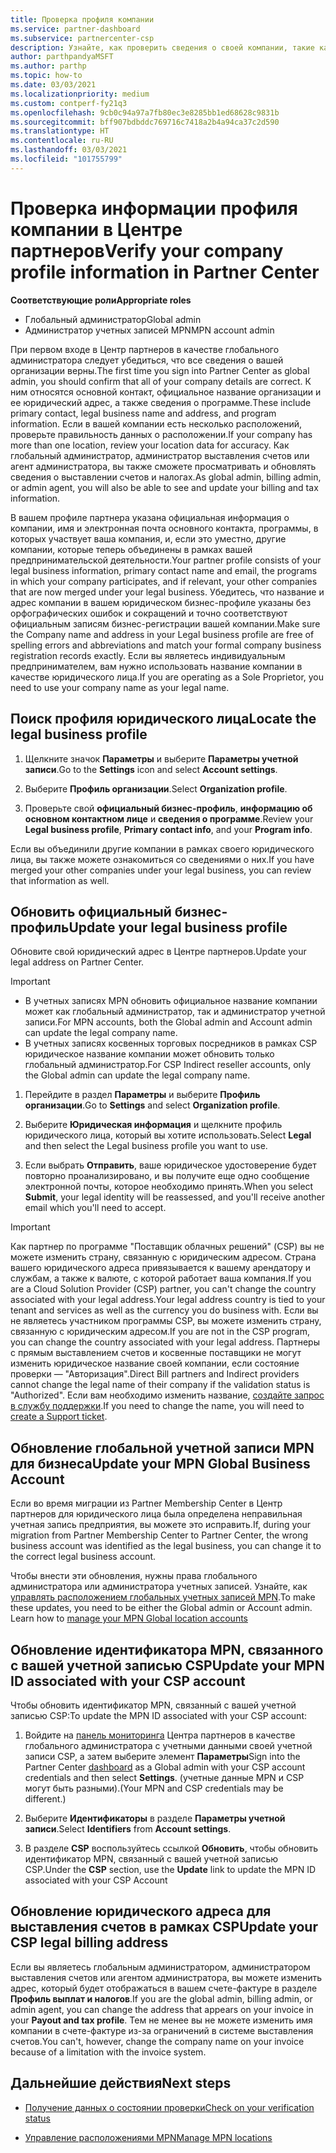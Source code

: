 ```yaml
---
title: Проверка профиля компании
ms.service: partner-dashboard
ms.subservice: partnercenter-csp
description: Узнайте, как проверить сведения о своей компании, такие как основной контакт, адрес и сведения о программе. Вы можете также обновить свой юридический адрес и адрес для выставления счетов.
author: parthpandyaMSFT
ms.author: parthp
ms.topic: how-to
ms.date: 03/03/2021
ms.localizationpriority: medium
ms.custom: contperf-fy21q3
ms.openlocfilehash: 9cb0c94a97a7fb80ec3e8285bb1ed68628c9831b
ms.sourcegitcommit: bff907bdbddc769716c7418a2b4a94ca37c2d590
ms.translationtype: HT
ms.contentlocale: ru-RU
ms.lasthandoff: 03/03/2021
ms.locfileid: "101755799"
---
```

# <a name="verify-your-company-profile-information-in-partner-center"></a><span data-ttu-id="e4e33-104">Проверка информации профиля компании в Центре партнеров</span><span class="sxs-lookup"><span data-stu-id="e4e33-104">Verify your company profile information in Partner Center</span></span>

<span data-ttu-id="e4e33-105">**Соответствующие роли**</span><span class="sxs-lookup"><span data-stu-id="e4e33-105">**Appropriate roles**</span></span>

- <span data-ttu-id="e4e33-106">Глобальный администратор</span><span class="sxs-lookup"><span data-stu-id="e4e33-106">Global admin</span></span>
- <span data-ttu-id="e4e33-107">Администратор учетных записей MPN</span><span class="sxs-lookup"><span data-stu-id="e4e33-107">MPN account admin</span></span>

<span data-ttu-id="e4e33-108">При первом входе в Центр партнеров в качестве глобального администратора следует убедиться, что все сведения о вашей организации верны.</span><span class="sxs-lookup"><span data-stu-id="e4e33-108">The first time you sign into Partner Center as global admin, you should confirm that all of your company details are correct.</span></span> <span data-ttu-id="e4e33-109">К ним относятся основной контакт, официальное название организации и ее юридический адрес, а также сведения о программе.</span><span class="sxs-lookup"><span data-stu-id="e4e33-109">These include primary contact, legal business name and address, and program information.</span></span> <span data-ttu-id="e4e33-110">Если в вашей компании есть несколько расположений, проверьте правильность данных о расположении.</span><span class="sxs-lookup"><span data-stu-id="e4e33-110">If your company has more than one location, review your location data for accuracy.</span></span> <span data-ttu-id="e4e33-111">Как глобальный администратор, администратор выставления счетов или агент администратора, вы также сможете просматривать и обновлять сведения о выставлении счетов и налогах.</span><span class="sxs-lookup"><span data-stu-id="e4e33-111">As global admin, billing admin, or admin agent, you will also be able to see and update your billing and tax information.</span></span>

<span data-ttu-id="e4e33-112">В вашем профиле партнера указана официальная информация о компании, имя и электронная почта основного контакта, программы, в которых участвует ваша компания, и, если это уместно, другие компании, которые теперь объединены в рамках вашей предпринимательской деятельности.</span><span class="sxs-lookup"><span data-stu-id="e4e33-112">Your partner profile consists of your legal business information, primary contact name and email, the programs in which your company participates, and if relevant, your other companies that are now merged under your legal business.</span></span> <span data-ttu-id="e4e33-113">Убедитесь, что название и адрес компании в вашем юридическом бизнес-профиле указаны без орфографических ошибок и сокращений и точно соответствуют официальным записям бизнес-регистрации вашей компании.</span><span class="sxs-lookup"><span data-stu-id="e4e33-113">Make sure the Company name and address in your Legal business profile are free of spelling errors and abbreviations and match your formal company business registration records exactly.</span></span> <span data-ttu-id="e4e33-114">Если вы являетесь индивидуальным предпринимателем, вам нужно использовать название компании в качестве юридического лица.</span><span class="sxs-lookup"><span data-stu-id="e4e33-114">If you are operating as a Sole Proprietor, you need to use your company name as your legal name.</span></span>



## <a name="locate-the-legal-business-profile"></a><span data-ttu-id="e4e33-115">Поиск профиля юридического лица</span><span class="sxs-lookup"><span data-stu-id="e4e33-115">Locate the legal business profile</span></span>

1. <span data-ttu-id="e4e33-116">Щелкните значок **Параметры** и выберите **Параметры учетной записи**.</span><span class="sxs-lookup"><span data-stu-id="e4e33-116">Go to the **Settings** icon and select **Account settings**.</span></span>
 
1. <span data-ttu-id="e4e33-117">Выберите **Профиль организации**.</span><span class="sxs-lookup"><span data-stu-id="e4e33-117">Select **Organization profile**.</span></span> 

2. <span data-ttu-id="e4e33-118">Проверьте свой **официальный бизнес-профиль**, **информацию об основном контактном лице** и **сведения о программе**.</span><span class="sxs-lookup"><span data-stu-id="e4e33-118">Review your **Legal business profile**, **Primary contact info**, and your **Program info**.</span></span>

<span data-ttu-id="e4e33-119">Если вы объединили другие компании в рамках своего юридического лица, вы также можете ознакомиться со сведениями о них.</span><span class="sxs-lookup"><span data-stu-id="e4e33-119">If you have merged your other companies under your legal business, you can review that information as well.</span></span> 

## <a name="update-your-legal-business-profile"></a><span data-ttu-id="e4e33-120">Обновить официальный бизнес-профиль</span><span class="sxs-lookup"><span data-stu-id="e4e33-120">Update your legal business profile</span></span>

<span data-ttu-id="e4e33-121">Обновите свой юридический адрес в Центре партнеров.</span><span class="sxs-lookup"><span data-stu-id="e4e33-121">Update your legal address on Partner Center.</span></span>

>[!Important]
>- <span data-ttu-id="e4e33-122">В учетных записях MPN обновить официальное название компании может как глобальный администратор, так и администратор учетной записи.</span><span class="sxs-lookup"><span data-stu-id="e4e33-122">For MPN accounts, both the Global admin and Account admin can update the legal company name.</span></span>
>- <span data-ttu-id="e4e33-123">В учетных записях косвенных торговых посредников в рамках CSP юридическое название компании может обновить только глобальный администратор.</span><span class="sxs-lookup"><span data-stu-id="e4e33-123">For CSP Indirect reseller accounts, only the Global admin can update the legal company name.</span></span> 

1. <span data-ttu-id="e4e33-124">Перейдите в раздел **Параметры** и выберите **Профиль организации**.</span><span class="sxs-lookup"><span data-stu-id="e4e33-124">Go to **Settings** and select **Organization profile**.</span></span>

2. <span data-ttu-id="e4e33-125">Выберите **Юридическая информация**  и щелкните профиль юридического лица, который вы хотите использовать.</span><span class="sxs-lookup"><span data-stu-id="e4e33-125">Select **Legal**  and then select the Legal business profile you want to use.</span></span>
 
1. <span data-ttu-id="e4e33-126">Если выбрать **Отправить**, ваше юридическое удостоверение будет повторно проанализировано, и вы получите еще одно сообщение электронной почты, которое необходимо принять.</span><span class="sxs-lookup"><span data-stu-id="e4e33-126">When you select **Submit**, your legal identity will be reassessed, and you'll receive another email which you'll need to accept.</span></span>

>[!Important]
><span data-ttu-id="e4e33-127">Как партнер по программе "Поставщик облачных решений" (CSP) вы не можете изменить страну, связанную с юридическим адресом. Страна вашего юридического адреса привязывается к вашему арендатору и службам, а также к валюте, с которой работает ваша компания.</span><span class="sxs-lookup"><span data-stu-id="e4e33-127">If you are a Cloud Solution Provider (CSP) partner, you can't change the country associated with your legal address.Your legal address country is tied to your tenant and services as well as the currency you do business with.</span></span> <span data-ttu-id="e4e33-128">Если вы не являетесь участником программы CSP, вы можете изменить страну, связанную с юридическим адресом.</span><span class="sxs-lookup"><span data-stu-id="e4e33-128">If you are not in the CSP program, you can change the country associated with your legal address.</span></span> <span data-ttu-id="e4e33-129">Партнеры с прямым выставлением счетов и косвенные поставщики не могут изменить юридическое название своей компании, если состояние проверки — "Авторизация".</span><span class="sxs-lookup"><span data-stu-id="e4e33-129">Direct Bill partners and Indirect providers cannot change the legal name of their company if the validation status is "Authorized".</span></span> <span data-ttu-id="e4e33-130">Если вам необходимо изменить название, [создайте запрос в службу поддержки](https://partner.microsoft.com/dashboard/support/servicerequests/create?stage=2&topicid=eb74583c-61b3-2124-bffc-00920e0ae772).</span><span class="sxs-lookup"><span data-stu-id="e4e33-130">If you need to change the name, you will need to [create a Support ticket](https://partner.microsoft.com/dashboard/support/servicerequests/create?stage=2&topicid=eb74583c-61b3-2124-bffc-00920e0ae772).</span></span>



## <a name="update-your-mpn-global-business-account"></a><span data-ttu-id="e4e33-131">Обновление глобальной учетной записи MPN для бизнеса</span><span class="sxs-lookup"><span data-stu-id="e4e33-131">Update your MPN Global Business Account</span></span>

<span data-ttu-id="e4e33-132">Если во время миграции из Partner Membership Center в Центр партнеров для юридического лица была определена неправильная учетная запись предприятия, вы можете это исправить.</span><span class="sxs-lookup"><span data-stu-id="e4e33-132">If, during your migration from Partner Membership Center to Partner Center, the wrong business account was identified as the legal business, you can change it to the correct legal business account.</span></span>

<span data-ttu-id="e4e33-133">Чтобы внести эти обновления, нужны права глобального администратора или администратора учетных записей. Узнайте, как [управлять расположением глобальных учетных записей MPN](manage-locations.md).</span><span class="sxs-lookup"><span data-stu-id="e4e33-133">To make these updates, you need to be either the Global admin or Account admin. Learn how to [manage your MPN Global location accounts](manage-locations.md)</span></span>


## <a name="update-your-mpn-id-associated-with-your-csp-account"></a><span data-ttu-id="e4e33-134">Обновление идентификатора MPN, связанного с вашей учетной записью CSP</span><span class="sxs-lookup"><span data-stu-id="e4e33-134">Update your MPN ID associated with your CSP account</span></span>

<span data-ttu-id="e4e33-135">Чтобы обновить идентификатор MPN, связанный с вашей учетной записью CSP:</span><span class="sxs-lookup"><span data-stu-id="e4e33-135">To update the MPN ID associated with your CSP account:</span></span>

1. <span data-ttu-id="e4e33-136">Войдите на [панель мониторинга](https://partner.microsoft.com/en-us/dashboard/home) Центра партнеров в качестве глобального администратора с учетными данными своей учетной записи CSP, а затем выберите элемент **Параметры**</span><span class="sxs-lookup"><span data-stu-id="e4e33-136">Sign into the Partner Center [dashboard](https://partner.microsoft.com/en-us/dashboard/home) as a Global admin with your CSP account credentials and then select **Settings**.</span></span> <span data-ttu-id="e4e33-137">(учетные данные MPN и CSP могут быть разными).</span><span class="sxs-lookup"><span data-stu-id="e4e33-137">(Your MPN and CSP credentials may be different.)</span></span>
 
1. <span data-ttu-id="e4e33-138">Выберите **Идентификаторы** в разделе **Параметры учетной записи**.</span><span class="sxs-lookup"><span data-stu-id="e4e33-138">Select **Identifiers** from **Account settings**.</span></span>

1. <span data-ttu-id="e4e33-139">В разделе **CSP** воспользуйтесь ссылкой **Обновить**, чтобы обновить идентификатор MPN, связанный с вашей учетной записью CSP.</span><span class="sxs-lookup"><span data-stu-id="e4e33-139">Under the **CSP** section, use the **Update** link to update the MPN ID associated with your CSP Account</span></span> 


## <a name="update-your-csp-legal-billing-address"></a><span data-ttu-id="e4e33-140">Обновление юридического адреса для выставления счетов в рамках CSP</span><span class="sxs-lookup"><span data-stu-id="e4e33-140">Update your CSP legal billing address</span></span>

<span data-ttu-id="e4e33-141">Если вы являетесь глобальным администратором, администратором выставления счетов или агентом администратора, вы можете изменить адрес, который будет отображаться в вашем счете-фактуре в разделе **Профиль выплат и налогов**.</span><span class="sxs-lookup"><span data-stu-id="e4e33-141">If you are the global admin, billing admin, or admin agent, you can change the address that appears on your invoice in your **Payout and tax profile**.</span></span> <span data-ttu-id="e4e33-142">Тем не менее вы не можете изменить имя компании в счете-фактуре из-за ограничений в системе выставления счетов.</span><span class="sxs-lookup"><span data-stu-id="e4e33-142">You can't, however, change the company name on your invoice because of a limitation with the invoice system.</span></span>



## <a name="next-steps"></a><span data-ttu-id="e4e33-143">Дальнейшие действия</span><span class="sxs-lookup"><span data-stu-id="e4e33-143">Next steps</span></span>

- [<span data-ttu-id="e4e33-144">Получение данных о состоянии проверки</span><span class="sxs-lookup"><span data-stu-id="e4e33-144">Check on your verification status</span></span>](verification-responses.md)

- [<span data-ttu-id="e4e33-145">Управление расположениями MPN</span><span class="sxs-lookup"><span data-stu-id="e4e33-145">Manage MPN locations</span></span>](manage-locations.md)


